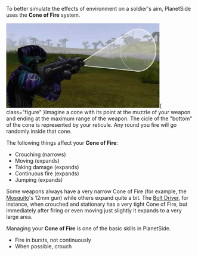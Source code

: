 To better simulate the effects of environment on a soldier's aim, PlanetSide
uses the **Cone of Fire** system.

![](../images/Coneoffire.jpg){ class="figure" }Imagine a cone with its point
at the muzzle of your weapon and ending at the maximum range of the weapon. The
cicle of the "bottom" of the cone is represented by your reticule. Any round you
fire will go randomly inside that cone.

The following things affect your **Cone of Fire**:

- Crouching (narrows)
- Moving (expands)
- Taking damage (expands)
- Continuous fire (expands)
- Jumping (expands)

Some weapons always have a very narrow Cone of Fire (for example, the
[Mosquito](../vehicles/Mosquito.md)'s 12mm gun) while others expand quite a bit.
The [Bolt Driver](../weapons/Bolt_Driver.md), for instance, when crouched and
stationary has a very tight Cone of Fire, but immediately after firing or even
moving just slightly it expands to a very large area.

Managing your **Cone of Fire** is one of the basic skills in PlanetSide.

- Fire in bursts, not continuously
- When possible, crouch


